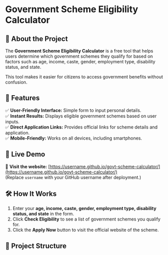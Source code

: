 # Government Scheme Eligibility Calculator  

## 📌 About the Project  
The **Government Scheme Eligibility Calculator** is a free tool that helps users determine which government schemes they qualify for based on factors such as age, income, caste, gender, employment type, disability status, and state.  

This tool makes it easier for citizens to access government benefits without confusion.  

## 🌟 Features  
✅ **User-Friendly Interface:** Simple form to input personal details.  
✅ **Instant Results:** Displays eligible government schemes based on user inputs.  
✅ **Direct Application Links:** Provides official links for scheme details and application.  
✅ **Mobile-Friendly:** Works on all devices, including smartphones.  

## 🚀 Live Demo  
🔗 **Visit the website:** [https://username.github.io/govt-scheme-calculator/](https://username.github.io/govt-scheme-calculator/)  
(Replace `username` with your GitHub username after deployment.)  

## 🛠️ How It Works  
1. Enter your **age, income, caste, gender, employment type, disability status, and state** in the form.  
2. Click **Check Eligibility** to see a list of government schemes you qualify for.  
3. Click the **Apply Now** button to visit the official website of the scheme.  

## 📂 Project Structure  
